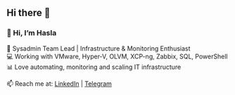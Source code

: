 ## Hi there 👋

<!--
**hasla2/hasla2** is a ✨ _special_ ✨ repository because its `README.md` (this file) appears on your GitHub profile.

Here are some ideas to get you started:

- 🔭 I’m currently working on ...
- 🌱 I’m currently learning ...
- 👯 I’m looking to collaborate on ...
- 🤔 I’m looking for help with ...
- 💬 Ask me about ...
- 📫 How to reach me: ...
- 😄 Pronouns: ...
- ⚡ Fun fact: ...
-->

### 👋 Hi, I’m Hasla

🔧 Sysadmin Team Lead | Infrastructure & Monitoring Enthusiast  
💻 Working with VMware, Hyper-V, OLVM, XCP-ng, Zabbix, SQL, PowerShell  
📊 Love automating, monitoring and scaling IT infrastructure  

📫 Reach me at: [LinkedIn](https://www.linkedin.com/in/natalia-iakovenko/) | [Telegram](https://t.me/hasla_hasla)

